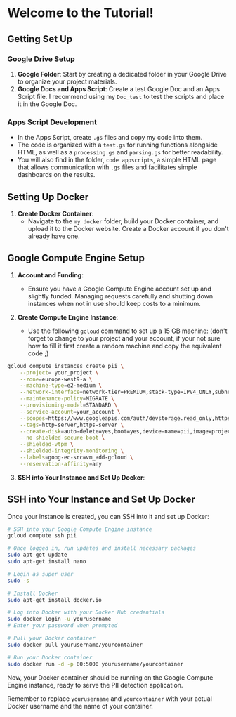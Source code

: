 # Welcome to the Tutorial!

## Getting Set Up

### Google Drive Setup
1. **Google Folder**: Start by creating a dedicated folder in your Google Drive to organize your project materials.
2. **Google Docs and Apps Script**: Create a test Google Doc and an Apps Script file. I recommend using my `Doc_test` to test the scripts and place it in the Google Doc.

### Apps Script Development
- In the Apps Script, create `.gs` files and copy my code into them.
- The code is organized with a `test.gs` for running functions alongside HTML, as well as a `processing.gs` and `parsing.gs` for better readability.
- You will also find in the folder, `code appscripts`, a simple HTML page that allows communication with `.gs` files and facilitates simple dashboards on the results.

## Setting Up Docker

1. **Create Docker Container**:
   - Navigate to the `my docker` folder, build your Docker container, and upload it to the Docker website. Create a Docker account if you don't already have one.

## Google Compute Engine Setup

1. **Account and Funding**:
   - Ensure you have a Google Compute Engine account set up and slightly funded. Managing requests carefully and shutting down instances when not in use should keep costs to a minimum.

2. **Create Compute Engine Instance**:
   - Use the following `gcloud` command to set up a 15 GB machine: (don't forget to change to your project and your account, if your not sure how to fill it first create a random machine and copy the equivalent code ;)

```bash
gcloud compute instances create pii \
    --project= your_project \
    --zone=europe-west9-a \
    --machine-type=e2-medium \
    --network-interface=network-tier=PREMIUM,stack-type=IPV4_ONLY,subnet=default \
    --maintenance-policy=MIGRATE \
    --provisioning-model=STANDARD \
    --service-account=your_account \
    --scopes=https://www.googleapis.com/auth/devstorage.read_only,https://www.googleapis.com/auth/logging.write,https://www.googleapis.com/auth/monitoring.write,https://www.googleapis.com/auth/servicecontrol,https://www.googleapis.com/auth/service.management.readonly,https://www.googleapis.com/auth/trace.append \
    --tags=http-server,https-server \
    --create-disk=auto-delete=yes,boot=yes,device-name=pii,image=projects/debian-cloud/global/images/debian-12-bookworm-v20240213,mode=rw,size=20,type= your project \
    --no-shielded-secure-boot \
    --shielded-vtpm \
    --shielded-integrity-monitoring \
    --labels=goog-ec-src=vm_add-gcloud \
    --reservation-affinity=any
```


3. **SSH into Your Instance and Set Up Docker**:

## SSH into Your Instance and Set Up Docker

Once your instance is created, you can SSH into it and set up Docker:

```bash
# SSH into your Google Compute Engine instance
gcloud compute ssh pii

# Once logged in, run updates and install necessary packages
sudo apt-get update
sudo apt-get install nano

# Login as super user
sudo -s

# Install Docker
sudo apt-get install docker.io

# Log into Docker with your Docker Hub credentials
sudo docker login -u yourusername
# Enter your password when prompted

# Pull your Docker container
sudo docker pull yourusername/yourcontainer

# Run your Docker container
sudo docker run -d -p 80:5000 yourusername/yourcontainer
```

Now, your Docker container should be running on the Google Compute Engine instance, ready to serve the PII detection application.

Remember to replace `yourusername` and `yourcontainer` with your actual Docker username and the name of your container.